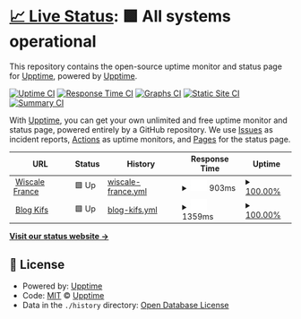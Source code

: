 # [📈 Live Status](https://upptime.github.io/upptime): <!--live status--> **🟩 All systems operational**

This repository contains the open-source uptime monitor and status page for [Upptime](https://upptime.js.org), powered by [Upptime](https://github.com/upptime/upptime).

[![Uptime CI](https://github.com/upptime/upptime/workflows/Uptime%20CI/badge.svg)](https://github.com/upptime/upptime/actions?query=workflow%3A%22Uptime+CI%22)
[![Response Time CI](https://github.com/upptime/upptime/workflows/Response%20Time%20CI/badge.svg)](https://github.com/upptime/upptime/actions?query=workflow%3A%22Response+Time+CI%22)
[![Graphs CI](https://github.com/upptime/upptime/workflows/Graphs%20CI/badge.svg)](https://github.com/upptime/upptime/actions?query=workflow%3A%22Graphs+CI%22)
[![Static Site CI](https://github.com/upptime/upptime/workflows/Static%20Site%20CI/badge.svg)](https://github.com/upptime/upptime/actions?query=workflow%3A%22Static+Site+CI%22)
[![Summary CI](https://github.com/upptime/upptime/workflows/Summary%20CI/badge.svg)](https://github.com/upptime/upptime/actions?query=workflow%3A%22Summary+CI%22)

With [Upptime](https://upptime.js.org), you can get your own unlimited and free uptime monitor and status page, powered entirely by a GitHub repository. We use [Issues](https://github.com/upptime/upptime/issues) as incident reports, [Actions](https://github.com/upptime/upptime/actions) as uptime monitors, and [Pages](https://upptime.github.io/upptime) for the status page.

<!--start: status pages-->
<!-- This summary is generated by Upptime (https://github.com/upptime/upptime) -->
<!-- Do not edit this manually, your changes will be overwritten -->
<!-- prettier-ignore -->
| URL | Status | History | Response Time | Uptime |
| --- | ------ | ------- | ------------- | ------ |
| <img alt="" src="https://favicons.githubusercontent.com/www.wiscale.fr" height="13"> [Wiscale France](https://www.wiscale.fr) | 🟩 Up | [wiscale-france.yml](https://github.com/M4k34B3tt3rW0r1D/myuptime/commits/HEAD/history/wiscale-france.yml) | <details><summary><img alt="Response time graph" src="./graphs/wiscale-france/response-time-week.png" height="20"> 903ms</summary><br><a href="https://upptime.github.io/upptime/history/wiscale-france"><img alt="Response time 899" src="https://img.shields.io/endpoint?url=https%3A%2F%2Fraw.githubusercontent.com%2FM4k34B3tt3rW0r1D%2Fmyuptime%2FHEAD%2Fapi%2Fwiscale-france%2Fresponse-time.json"></a><br><a href="https://upptime.github.io/upptime/history/wiscale-france"><img alt="24-hour response time 939" src="https://img.shields.io/endpoint?url=https%3A%2F%2Fraw.githubusercontent.com%2FM4k34B3tt3rW0r1D%2Fmyuptime%2FHEAD%2Fapi%2Fwiscale-france%2Fresponse-time-day.json"></a><br><a href="https://upptime.github.io/upptime/history/wiscale-france"><img alt="7-day response time 903" src="https://img.shields.io/endpoint?url=https%3A%2F%2Fraw.githubusercontent.com%2FM4k34B3tt3rW0r1D%2Fmyuptime%2FHEAD%2Fapi%2Fwiscale-france%2Fresponse-time-week.json"></a><br><a href="https://upptime.github.io/upptime/history/wiscale-france"><img alt="30-day response time 906" src="https://img.shields.io/endpoint?url=https%3A%2F%2Fraw.githubusercontent.com%2FM4k34B3tt3rW0r1D%2Fmyuptime%2FHEAD%2Fapi%2Fwiscale-france%2Fresponse-time-month.json"></a><br><a href="https://upptime.github.io/upptime/history/wiscale-france"><img alt="1-year response time 899" src="https://img.shields.io/endpoint?url=https%3A%2F%2Fraw.githubusercontent.com%2FM4k34B3tt3rW0r1D%2Fmyuptime%2FHEAD%2Fapi%2Fwiscale-france%2Fresponse-time-year.json"></a></details> | <details><summary><a href="https://upptime.github.io/upptime/history/wiscale-france">100.00%</a></summary><a href="https://upptime.github.io/upptime/history/wiscale-france"><img alt="All-time uptime 100.00%" src="https://img.shields.io/endpoint?url=https%3A%2F%2Fraw.githubusercontent.com%2FM4k34B3tt3rW0r1D%2Fmyuptime%2FHEAD%2Fapi%2Fwiscale-france%2Fuptime.json"></a><br><a href="https://upptime.github.io/upptime/history/wiscale-france"><img alt="24-hour uptime 100.00%" src="https://img.shields.io/endpoint?url=https%3A%2F%2Fraw.githubusercontent.com%2FM4k34B3tt3rW0r1D%2Fmyuptime%2FHEAD%2Fapi%2Fwiscale-france%2Fuptime-day.json"></a><br><a href="https://upptime.github.io/upptime/history/wiscale-france"><img alt="7-day uptime 100.00%" src="https://img.shields.io/endpoint?url=https%3A%2F%2Fraw.githubusercontent.com%2FM4k34B3tt3rW0r1D%2Fmyuptime%2FHEAD%2Fapi%2Fwiscale-france%2Fuptime-week.json"></a><br><a href="https://upptime.github.io/upptime/history/wiscale-france"><img alt="30-day uptime 100.00%" src="https://img.shields.io/endpoint?url=https%3A%2F%2Fraw.githubusercontent.com%2FM4k34B3tt3rW0r1D%2Fmyuptime%2FHEAD%2Fapi%2Fwiscale-france%2Fuptime-month.json"></a><br><a href="https://upptime.github.io/upptime/history/wiscale-france"><img alt="1-year uptime 100.00%" src="https://img.shields.io/endpoint?url=https%3A%2F%2Fraw.githubusercontent.com%2FM4k34B3tt3rW0r1D%2Fmyuptime%2FHEAD%2Fapi%2Fwiscale-france%2Fuptime-year.json"></a></details>
| <img alt="" src="https://favicons.githubusercontent.com/leskifsdejuju.blog" height="13"> [Blog Kifs](https://leskifsdejuju.blog) | 🟩 Up | [blog-kifs.yml](https://github.com/M4k34B3tt3rW0r1D/myuptime/commits/HEAD/history/blog-kifs.yml) | <details><summary><img alt="Response time graph" src="./graphs/blog-kifs/response-time-week.png" height="20"> 1359ms</summary><br><a href="https://upptime.github.io/upptime/history/blog-kifs"><img alt="Response time 1301" src="https://img.shields.io/endpoint?url=https%3A%2F%2Fraw.githubusercontent.com%2FM4k34B3tt3rW0r1D%2Fmyuptime%2FHEAD%2Fapi%2Fblog-kifs%2Fresponse-time.json"></a><br><a href="https://upptime.github.io/upptime/history/blog-kifs"><img alt="24-hour response time 1486" src="https://img.shields.io/endpoint?url=https%3A%2F%2Fraw.githubusercontent.com%2FM4k34B3tt3rW0r1D%2Fmyuptime%2FHEAD%2Fapi%2Fblog-kifs%2Fresponse-time-day.json"></a><br><a href="https://upptime.github.io/upptime/history/blog-kifs"><img alt="7-day response time 1359" src="https://img.shields.io/endpoint?url=https%3A%2F%2Fraw.githubusercontent.com%2FM4k34B3tt3rW0r1D%2Fmyuptime%2FHEAD%2Fapi%2Fblog-kifs%2Fresponse-time-week.json"></a><br><a href="https://upptime.github.io/upptime/history/blog-kifs"><img alt="30-day response time 1309" src="https://img.shields.io/endpoint?url=https%3A%2F%2Fraw.githubusercontent.com%2FM4k34B3tt3rW0r1D%2Fmyuptime%2FHEAD%2Fapi%2Fblog-kifs%2Fresponse-time-month.json"></a><br><a href="https://upptime.github.io/upptime/history/blog-kifs"><img alt="1-year response time 1301" src="https://img.shields.io/endpoint?url=https%3A%2F%2Fraw.githubusercontent.com%2FM4k34B3tt3rW0r1D%2Fmyuptime%2FHEAD%2Fapi%2Fblog-kifs%2Fresponse-time-year.json"></a></details> | <details><summary><a href="https://upptime.github.io/upptime/history/blog-kifs">100.00%</a></summary><a href="https://upptime.github.io/upptime/history/blog-kifs"><img alt="All-time uptime 100.00%" src="https://img.shields.io/endpoint?url=https%3A%2F%2Fraw.githubusercontent.com%2FM4k34B3tt3rW0r1D%2Fmyuptime%2FHEAD%2Fapi%2Fblog-kifs%2Fuptime.json"></a><br><a href="https://upptime.github.io/upptime/history/blog-kifs"><img alt="24-hour uptime 100.00%" src="https://img.shields.io/endpoint?url=https%3A%2F%2Fraw.githubusercontent.com%2FM4k34B3tt3rW0r1D%2Fmyuptime%2FHEAD%2Fapi%2Fblog-kifs%2Fuptime-day.json"></a><br><a href="https://upptime.github.io/upptime/history/blog-kifs"><img alt="7-day uptime 100.00%" src="https://img.shields.io/endpoint?url=https%3A%2F%2Fraw.githubusercontent.com%2FM4k34B3tt3rW0r1D%2Fmyuptime%2FHEAD%2Fapi%2Fblog-kifs%2Fuptime-week.json"></a><br><a href="https://upptime.github.io/upptime/history/blog-kifs"><img alt="30-day uptime 100.00%" src="https://img.shields.io/endpoint?url=https%3A%2F%2Fraw.githubusercontent.com%2FM4k34B3tt3rW0r1D%2Fmyuptime%2FHEAD%2Fapi%2Fblog-kifs%2Fuptime-month.json"></a><br><a href="https://upptime.github.io/upptime/history/blog-kifs"><img alt="1-year uptime 100.00%" src="https://img.shields.io/endpoint?url=https%3A%2F%2Fraw.githubusercontent.com%2FM4k34B3tt3rW0r1D%2Fmyuptime%2FHEAD%2Fapi%2Fblog-kifs%2Fuptime-year.json"></a></details>

<!--end: status pages-->

[**Visit our status website →**](https://upptime.github.io/upptime)

## 📄 License

- Powered by: [Upptime](https://github.com/upptime/upptime)
- Code: [MIT](./LICENSE) © [Upptime](https://upptime.js.org)
- Data in the `./history` directory: [Open Database License](https://opendatacommons.org/licenses/odbl/1-0/)
